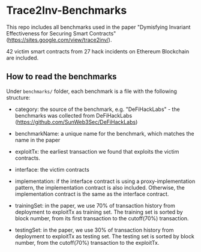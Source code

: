 # Trace2Inv-Benchmarks

This repo includes all benchmarks used in the paper "Dymisfying Invariant Effectiveness for Securing Smart Contracts" (https://sites.google.com/view/trace2inv/).

42 victim smart contracts from 27 hack incidents on Ethereum Blockchain are included. 



## How to read the benchmarks

Under `benchmarks/` folder, each benchmark is a file with the following structure:

- category: the source of the benchmark, e.g. "DeFiHackLabs" - the benchmarks was collected from DeFiHackLabs (https://github.com/SunWeb3Sec/DeFiHackLabs)

- benchmarkName: a unique name for the benchmark, which matches the name in the paper

- exploitTx: the earliest transaction we found that exploits the victim contracts. 

- interface: the victim contracts 

- implementation: if the interface contract is using a proxy-implementation pattern, the implementation contract is also included. Otherwise, the implementation contract is the same as the interface contract.

- trainingSet: in the paper, we use 70% of transaction history from deployment to exploitTx as training set. The training set is sorted by block number, from its first transaction to the cutoff(70%) transaction.

- testingSet: in the paper, we use 30% of transaction history from deployment to exploitTx as testing set. The testing set is sorted by block number, from the cutoff(70%) transaction to the exploitTx.

